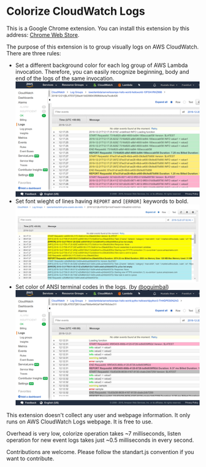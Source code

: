 Colorize CloudWatch Logs
========================

This is a Google Chrome extension. You can install this extension by this address: [Chrome Web Store](https://chrome.google.com/webstore/detail/colorize-cloudwatch-logs/fkagnmcbeokmapmcbecbcmpccmlbhkpl).

The purpose of this extension is to group visually logs on AWS CloudWatch. There are three rules:
- Set a different background color for each log group of AWS Lambda invocation. Therefore, you can easily recognize beginning, body and end of the logs of the same invocation.
![Grouping AWS Lambda log](assets/screen1_1280x800.png)
- Set font wieght of lines having `REPORT` and `[ERROR]` keywords to bold.
![Bold REPORT and ERROR log](assets/bold.png)
- Set color of ANSI terminal codes in the logs. (by [@oguimbal](https://github.com/oguimbal))
![Colorized ANSI terminal codes](assets/screen3_1280x800.png)

This extension doesn't collect any user and webpage information. It only runs on AWS CloudWatch Logs webpage. It is free to use.

Overhead is very low, colorize operation takes ~7 milliseconds, listen operation for new event logs takes just ~0.5 milliseconds in every second.

Contributions are welcome. Please follow the standart.js convention if you want to contribute.